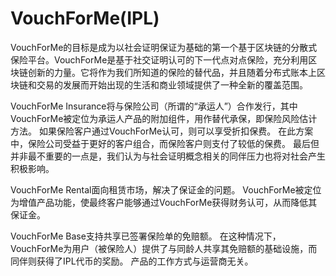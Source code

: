 # 

# VouchForMe(IPL)

VouchForMe的目标是成为以社会证明保证为基础的第一个基于区块链的分散式保险平台。VouchForMe是基于社交证明认可的下一代点对点保险，充分利用区块链创新的力量。它将作为我们所知道的保险的替代品，并且随着分布式账本上区块链和交易的发展而开始出现的生活和商业领域提供了一种全新的覆盖范围。

VouchForMe Insurance将与保险公司（所谓的“承运人”）合作发行，其中VouchForMe被定位为承运人产品的附加组件，用作替代承保，即保险风险估计方法。 如果保险客户通过VouchForMe认可，则可以享受折扣保费。 在此方案中，保险公司受益于更好的客户组合，而保险客户则支付了较低的保费。 最后但并非最不重要的一点是，我们认为与社会证明概念相关的同伴压力也将对社会产生积极影响。

VouchForMe Rental面向租赁市场，解决了保证金的问题。 VouchForMe被定位为增值产品功能，使最终客户能够通过VouchForMe获得财务认可，从而降低其保证金。

VouchForMe Base支持共享已签署保险单的免赔额。 在这种情况下，VouchForMe为用户（被保险人）提供了与同龄人共享其免赔额的基础设施，而同伴则获得了IPL代币的奖励。 产品的工作方式与运营商无关。

